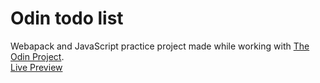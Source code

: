 # Odin todo list
Webapack and JavaScript practice project made while working with [The Odin Project](https://www.theodinproject.com/).  
[Live Preview](https://rafallyczek.github.io/odin-todo)
